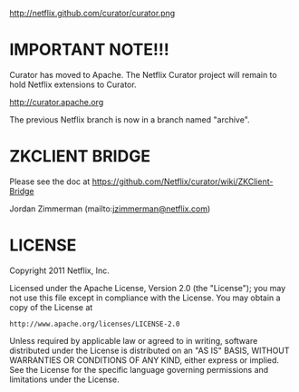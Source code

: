 http://netflix.github.com/curator/curator.png

# IMPORTANT NOTE!!!

Curator has moved to Apache. The Netflix Curator project will remain to hold Netflix
extensions to Curator.

http://curator.apache.org

The previous Netflix branch is now in a branch named "archive".

# ZKCLIENT BRIDGE

Please see the doc at https://github.com/Netflix/curator/wiki/ZKClient-Bridge

Jordan Zimmerman (mailto:jzimmerman@netflix.com)

# LICENSE

Copyright 2011 Netflix, Inc.

Licensed under the Apache License, Version 2.0 (the "License");
you may not use this file except in compliance with the License.
You may obtain a copy of the License at

    http://www.apache.org/licenses/LICENSE-2.0

Unless required by applicable law or agreed to in writing, software
distributed under the License is distributed on an "AS IS" BASIS,
WITHOUT WARRANTIES OR CONDITIONS OF ANY KIND, either express or implied.
See the License for the specific language governing permissions and
limitations under the License.
